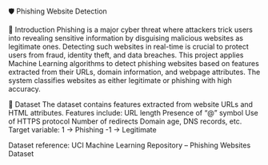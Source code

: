 🛡️ Phishing Website Detection

📌 Introduction
Phishing is a major cyber threat where attackers trick users into revealing sensitive information by disguising malicious websites as legitimate ones. Detecting such websites in real-time is crucial to protect users from fraud, identity theft, and data breaches.
This project applies Machine Learning algorithms to detect phishing websites based on features extracted from their URLs, domain information, and webpage attributes. The system classifies websites as either legitimate or phishing with high accuracy.

📂 Dataset
The dataset contains features extracted from website URLs and HTML attributes.
Features include:
URL length
Presence of “@” symbol
Use of HTTPS protocol
Number of redirects
Domain age, DNS records, etc.
Target variable:
1 → Phishing
-1 → Legitimate

Dataset reference: UCI Machine Learning Repository – Phishing Websites Dataset
